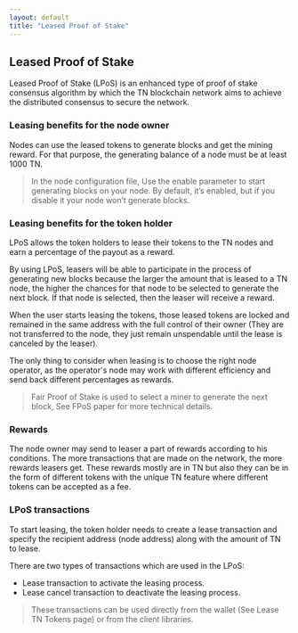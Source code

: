 ```yaml
---
layout: default
title: "Leased Proof of Stake"
---
```

## Leased Proof of Stake
Leased Proof of Stake (LPoS) is an enhanced type of proof of stake consensus algorithm by which the TN blockchain network aims to achieve the distributed consensus to secure the network.

### Leasing benefits for the node owner
Nodes can use the leased tokens to generate blocks and get the mining reward. For that purpose, the generating balance of a node must be at least 1000 TN.

> In the node configuration file, Use the enable parameter to start generating blocks on your node. By default, it’s enabled, but if you disable it your node won’t generate blocks.

### Leasing benefits for the token holder
LPoS allows the token holders to lease their tokens to the TN nodes and earn a percentage of the payout as a reward.

By using LPoS, leasers will be able to participate in the process of generating new blocks because the larger the amount that is leased to a TN node, the higher the chances for that node to be selected to generate the next block. If that node is selected, then the leaser will receive a reward.

When the user starts leasing the tokens, those leased tokens are locked and remained in the same address with the full control of their owner (They are not transferred to the node, they just remain unspendable until the lease is canceled by the leaser).

The only thing to consider when leasing is to choose the right node operator, as the operator's node may work with different efficiency and send back different percentages as rewards.

> Fair Proof of Stake is used to select a miner to generate the next block, See FPoS paper for more technical details.

### Rewards
The node owner may send to leaser a part of rewards according to his conditions.
The more transactions that are made on the network, the more rewards leasers get.
These rewards mostly are in TN but also they can be in the form of different tokens with the unique TN feature where different tokens can be accepted as a fee.

### LPoS transactions
To start leasing, the token holder needs to create a lease transaction and specify the recipient address (node address) along with the amount of TN to lease.

There are two types of transactions which are used in the LPoS:

* Lease transaction to activate the leasing process.
* Lease cancel transaction to deactivate the leasing process.
> These transactions can be used directly from the wallet (See Lease TN Tokens page) or from the client libraries.